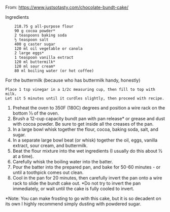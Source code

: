 From: https://www.justsotasty.com/chocolate-bundt-cake/

Ingredients

        218.75 g all-purpose flour
        90 g cocoa powder*
        2 teaspoons baking soda
        ½ teaspoon salt
        400 g caster sugar
        120 ml oil vegetable or canola
        2 large eggs*
        1 teaspoon vanilla extract
        120 ml buttermilk*
        120 ml sour cream*
        80 ml boiling water (or hot coffee)
        
For the buttermilk (because who has buttermilk handy, honestly)

    Place 1 tsp vinegar in a 1/2c measuring cup, then fill to top with milk.
    Let sit 5 minutes until it curdles slightly, then proceed with recipe.
    
1. Preheat the oven to 350F (180C) degrees and position a wire rack on the bottom ⅓ of the oven.
2. Brush a 12-cup capacity bundt pan with pan release* or grease and dust with cocoa powder. Be sure to get inside all the creases of the pan.
3. In a large bowl whisk together the flour, cocoa, baking soda, salt, and sugar.
4. In a separate large bowl beat (or whisk) together the oil, eggs, vanilla extract, sour cream, and buttermilk.
5. Beat the flour mixture into the wet ingredients (I usually do this about ½ at a time).
6. Carefully whisk the boiling water into the batter.
7. Pour the batter into the prepared pan, and bake for 50-60 minutes - or until a toothpick comes out clean.
8. Cool in the pan for 20 minutes, then carefully invert the pan onto a wire rack to slide the bundt cake out. *Do not try to invert the pan immediately, or wait until the cake is fully cooled to invert.

*Note: You can make frosting to go with this cake, but it is so decadent on its own I highly recommend simply dusting with powdered sugar.

